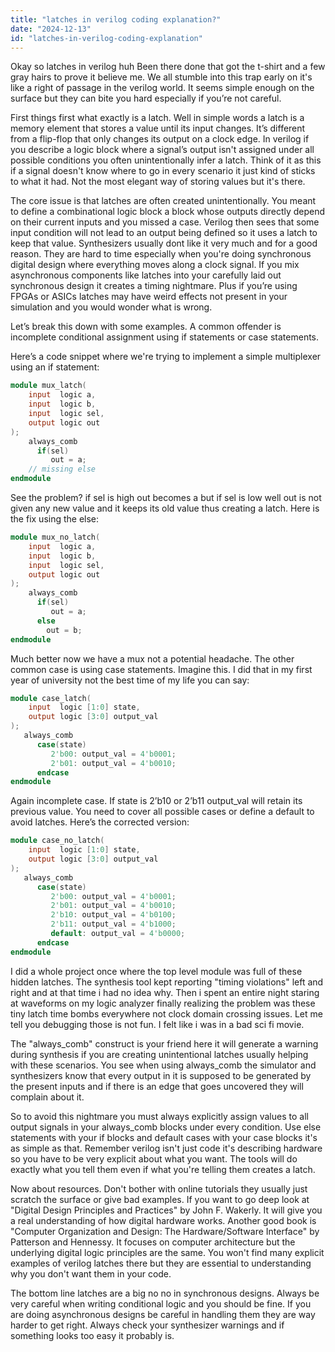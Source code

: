 ```yaml
---
title: "latches in verilog coding explanation?"
date: "2024-12-13"
id: "latches-in-verilog-coding-explanation"
---
```


Okay so latches in verilog huh Been there done that got the t-shirt and a few gray hairs to prove it believe me. We all stumble into this trap early on it's like a right of passage in the verilog world. It seems simple enough on the surface but they can bite you hard especially if you’re not careful.

First things first what exactly is a latch. Well in simple words a latch is a memory element that stores a value until its input changes. It’s different from a flip-flop that only changes its output on a clock edge. In verilog if you describe a logic block where a signal’s output isn't assigned under all possible conditions you often unintentionally infer a latch. Think of it as this if a signal doesn't know where to go in every scenario it just kind of sticks to what it had. Not the most elegant way of storing values but it's there.

The core issue is that latches are often created unintentionally. You meant to define a combinational logic block a block whose outputs directly depend on their current inputs and you missed a case. Verilog then sees that some input condition will not lead to an output being defined so it uses a latch to keep that value. Synthesizers usually dont like it very much and for a good reason. They are hard to time especially when you're doing synchronous digital design where everything moves along a clock signal. If you mix asynchronous components like latches into your carefully laid out synchronous design it creates a timing nightmare. Plus if you’re using FPGAs or ASICs latches may have weird effects not present in your simulation and you would wonder what is wrong.

Let’s break this down with some examples. A common offender is incomplete conditional assignment using if statements or case statements.

Here’s a code snippet where we're trying to implement a simple multiplexer using an if statement:

```verilog
module mux_latch(
    input  logic a,
    input  logic b,
    input  logic sel,
    output logic out
);
    always_comb
      if(sel)
         out = a;
    // missing else
endmodule
```

See the problem? if sel is high out becomes a but if sel is low well out is not given any new value and it keeps its old value thus creating a latch. Here is the fix using the else:

```verilog
module mux_no_latch(
    input  logic a,
    input  logic b,
    input  logic sel,
    output logic out
);
    always_comb
      if(sel)
         out = a;
      else
        out = b;
endmodule
```

Much better now we have a mux not a potential headache. The other common case is using case statements. Imagine this. I did that in my first year of university not the best time of my life you can say:

```verilog
module case_latch(
    input  logic [1:0] state,
    output logic [3:0] output_val
);
   always_comb
      case(state)
         2'b00: output_val = 4'b0001;
         2'b01: output_val = 4'b0010;
      endcase
endmodule
```
Again incomplete case. If state is 2’b10 or 2’b11 output_val will retain its previous value. You need to cover all possible cases or define a default to avoid latches. Here’s the corrected version:

```verilog
module case_no_latch(
    input  logic [1:0] state,
    output logic [3:0] output_val
);
   always_comb
      case(state)
         2'b00: output_val = 4'b0001;
         2'b01: output_val = 4'b0010;
         2'b10: output_val = 4'b0100;
         2'b11: output_val = 4'b1000;
         default: output_val = 4'b0000;
      endcase
endmodule
```

I did a whole project once where the top level module was full of these hidden latches. The synthesis tool kept reporting "timing violations" left and right and at that time i had no idea why. Then i spent an entire night staring at waveforms on my logic analyzer finally realizing the problem was these tiny latch time bombs everywhere not clock domain crossing issues. Let me tell you debugging those is not fun. I felt like i was in a bad sci fi movie.

The "always_comb" construct is your friend here it will generate a warning during synthesis if you are creating unintentional latches usually helping with these scenarios. You see when using always_comb the simulator and synthesizers know that every output in it is supposed to be generated by the present inputs and if there is an edge that goes uncovered they will complain about it.

So to avoid this nightmare you must always explicitly assign values to all output signals in your always_comb blocks under every condition. Use else statements with your if blocks and default cases with your case blocks it's as simple as that. Remember verilog isn't just code it's describing hardware so you have to be very explicit about what you want. The tools will do exactly what you tell them even if what you're telling them creates a latch.

Now about resources. Don't bother with online tutorials they usually just scratch the surface or give bad examples. If you want to go deep look at "Digital Design Principles and Practices" by John F. Wakerly. It will give you a real understanding of how digital hardware works. Another good book is "Computer Organization and Design: The Hardware/Software Interface" by Patterson and Hennessy. It focuses on computer architecture but the underlying digital logic principles are the same. You won't find many explicit examples of verilog latches there but they are essential to understanding why you don't want them in your code.

The bottom line latches are a big no no in synchronous designs. Always be very careful when writing conditional logic and you should be fine. If you are doing asynchronous designs be careful in handling them they are way harder to get right. Always check your synthesizer warnings and if something looks too easy it probably is.
